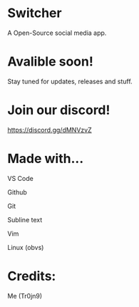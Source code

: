 # Switcher
A Open-Source social media app.

# Avalible soon!
Stay tuned for updates, releases and stuff.

# Join our discord!
https://discord.gg/dMNVzvZ

# Made with...
VS Code

Github

Git

Subline text

Vim

Linux (obvs)


# Credits:
Me (Tr0jn9)
